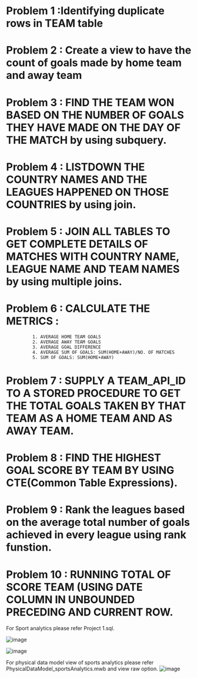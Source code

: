 # Problem 1 :Identifying duplicate rows in TEAM table
# Problem 2 : Create a view to have the count of goals made by home team and away team
# Problem 3 : FIND THE TEAM WON BASED ON THE NUMBER OF GOALS THEY HAVE MADE ON THE DAY OF THE MATCH by using subquery.
# Problem 4 : LISTDOWN THE COUNTRY NAMES AND THE LEAGUES HAPPENED ON THOSE COUNTRIES by using join.
# Problem 5 : JOIN ALL TABLES TO GET COMPLETE DETAILS OF MATCHES WITH COUNTRY NAME, LEAGUE NAME AND TEAM NAMES by using multiple joins.
# Problem 6 : CALCULATE THE METRICS : 
              1. AVERAGE HOME TEAM GOALS  
              2. AVERAGE AWAY TEAM GOALS  
              3. AVERAGE GOAL DIFFERENCE 
              4. AVERAGE SUM OF GOALS: SUM(HOME+AWAY)/NO. OF MATCHES  
              5. SUM OF GOALS: SUM(HOME+AWAY) 
# Problem 7 : SUPPLY A TEAM_API_ID TO A STORED PROCEDURE TO GET THE TOTAL GOALS TAKEN BY THAT TEAM AS A HOME TEAM AND AS AWAY TEAM.
# Problem 8 : FIND THE HIGHEST GOAL SCORE BY TEAM BY USING CTE(Common Table Expressions).
# Problem 9 : Rank the leagues based on the average total number of goals achieved in every league using rank funstion.
# Problem 10 : RUNNING TOTAL OF SCORE TEAM  (USING DATE COLUMN IN UNBOUNDED PRECEDING AND CURRENT ROW.
For Sport analytics please refer Project 1.sql.

![image](https://github.com/user-attachments/assets/2c2bd1ff-233a-4d30-ac75-43c7d951f917)

![image](https://github.com/user-attachments/assets/05d91f39-887e-4982-80c1-cbc622bac2b3)

For physical data model view of sports analytics please refer PhysicalDataModel_sportsAnalytics.mwb and view raw option.
![image](https://github.com/user-attachments/assets/571fc238-0344-4507-8697-ab48586365d5)
